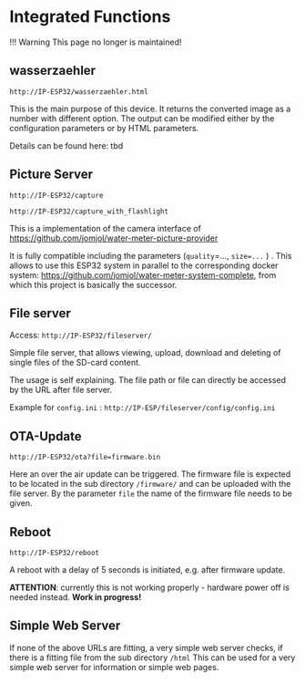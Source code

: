 # Integrated Functions

!!! Warning
    This page no longer is maintained!

## wasserzaehler

```http://IP-ESP32/wasserzaehler.html```

This is the main purpose of this device. It returns the converted image as a number with different option. The output can be modified either by the configuration parameters or by HTML parameters.

Details can be found here:  tbd

## Picture Server

```http://IP-ESP32/capture```

```http://IP-ESP32/capture_with_flashlight```

This is a implementation of the camera interface of https://github.com/jomjol/water-meter-picture-provider

It is fully compatible including the parameters (```quality```=..., `size=...` ) . This allows to use this ESP32 system in parallel to the corresponding docker system: https://github.com/jomjol/water-meter-system-complete, from which this project is basically the successor.

## File server

Access: ```http://IP-ESP32/fileserver/```

Simple file server, that allows viewing, upload, download and deleting of single files of the SD-card content.

The usage is self explaining. The file path or file can directly be accessed by the URL after file server.

Example for ```config.ini``` :  ```http://IP-ESP/fileserver/config/config.ini```

## OTA-Update

```http://IP-ESP32/ota?file=firmware.bin```

Here an over the air update can be triggered. The firmware file is expected to be located in the sub directory ```/firmware/``` and can be uploaded with the file server. By the parameter ```file``` the name of the firmware file needs to be given.

## Reboot

```http://IP-ESP32/reboot```

A reboot with a delay of 5 seconds is initiated, e.g. after firmware update.

**ATTENTION**: currently this is not working properly - hardware power off is needed instead. **Work in progress!**

##  Simple Web Server

If none of the above URLs are fitting, a very simple web server checks, if there is a fitting file from the sub directory ```/html``` 
This can be used for a very simple web server for information or simple web pages.